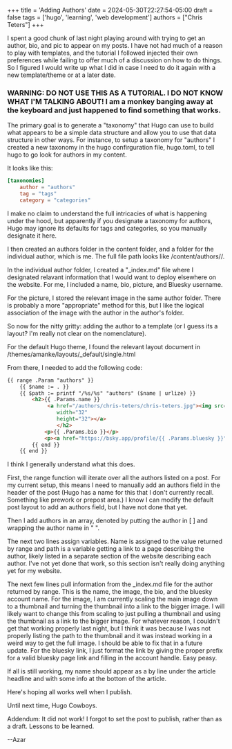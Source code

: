 +++
title = 'Adding Authors'
date = 2024-05-30T22:27:54-05:00
draft = false
tags = ['hugo', 'learning', 'web development']
authors = ["Chris Teters"]
+++

I spent a good chunk of last night playing around with trying to get an author, bio, and pic to appear on my posts. I have not had much of a reason to play with templates, and the tutorial I followed injected their own preferences while failing to offer much of a discussion on how to do things. So I figured I would write up what I did in case I need to do it again with a new template/theme or at a later date. 

### WARNING: DO NOT USE THIS AS A TUTORIAL. I DO NOT KNOW WHAT I'M TALKING ABOUT! I am a monkey banging away at the keyboard and just happened to find something that works. 

The primary goal is to generate a "taxonomy" that Hugo can use to build what appears to be a simple data structure and allow you to use that data structure in other ways. For instance, to setup a taxonomy for "authors" I created a new taxonomy in the hugo confirguration file, hugo.toml, to tell hugo to go look for authors in my content. 

It looks like this:

```toml
[taxonomies]
    author = "authors"
    tag = "tags"
    category = "categories"
```

I make no claim to understand the full intricacies of what is happening under the hood, but apparently if you designate a taxonomy for authors, Hugo may ignore its defaults for tags and categories, so you manually designate it here. 

I then created an authors folder in the content folder, and a folder for the individual author, which is me. The full file path looks like <website>/content/authors/<authorname>/.

In the individual author folder, I created a "_index.md" file where I designated relavant information that I would want to deploy elsewhere on the website. For me, I included a name, bio, picture, and Bluesky username. 

For the picture, I stored the relevant image in the same author folder. There is probably a more "appropriate" method for this, but I like the logical association of the image with the author in the author's folder. 

So now for the nitty gritty: adding the author to a template (or I guess its a layout? I'm really not clear on the nomenclature).

For the default Hugo theme, I found the relevant layout document in <website>/themes/amanke/layouts/_default/single.html

From there, I needed to add the following code:

```html
{{ range .Param "authors" }}
    {{ $name := . }}
    {{ $path := printf "/%s/%s" "authors" ($name | urlize) }}
        <h2>{{ .Params.name }}
             <a href="/authors/chris-teters/chris-teters.jpg"><img src={{ .Params.pic }}.jpg
                width="32"
                height="32"></a>
                </h2>
            <p>{{ .Params.bio }}</p>
            <p><a href="https://bsky.app/profile/{{ .Params.bluesky }}">Bluesky</a></p>
        {{ end }}
    {{ end }}
```

I think I generally understand what this does. 

First, the range function will iterate over all the authors listed on a post. For my current setup, this means I need to manually add an authors field in the header of the post (Hugo has a name for this that I don't currently recall. Something like prework or prepost area.) I know I can modify the default post layout to add an authors field, but I have not done that yet. 

Then I add authors in an array, denoted by putting the author in [ ] and wrapping the author name in " ". 

The next two lines assign variables. Name is assigned to the value returned by range and path is a variable getting a link to a page describing the author, likely listed in a separate section of the website describing each author. I've not yet done that work, so this section isn't really doing anything yet for my website. 

The next few lines pull information from the _index.md file for the author returned by range. This is the name, the image, the bio, and the bluesky account name. For the image, I am currently scaling the main image down to a thumbnail and turning the thumbnail into a link to the bigger image. I will likely want to change this from scaling to just pulling a thumbnail and using the thumbnail as a link to the bigger image. For whatever reason, I couldn't get that working properly last night, but I think it was because I was not properly listing the path to the thumbnail and it was instead working in a weird way to get the full image. I should be able to fix that in a future update. For the bluesky link, I just format the link by giving the proper prefix for a valid bluesky page link and filling in the account handle. Easy peasy.

If all is still working, my name should appear as a by line under the article headline and with some info at the bottom of the article. 

Here's hoping all works well when I publish.

Until next time, Hugo Cowboys. 

Addendum: It did not work! I forgot to set the post to publish, rather than as a draft. Lessons to be learned.

--Azar
